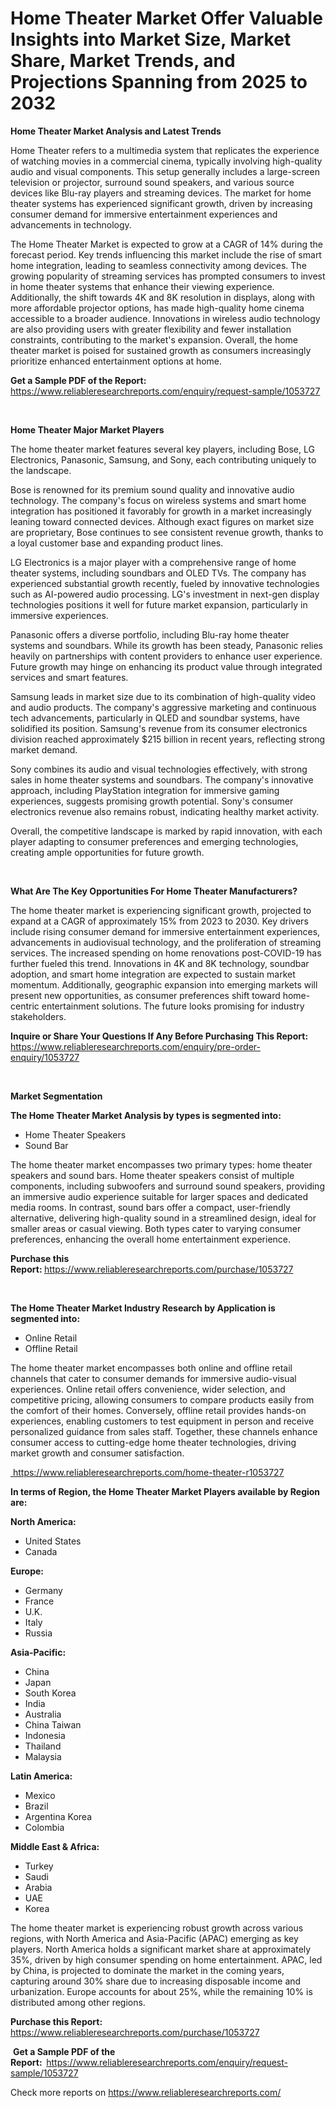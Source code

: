 <p><h1>Home Theater Market Offer Valuable Insights into Market Size, Market Share, Market Trends, and Projections Spanning from 2025 to 2032</h1></p><p><strong>Home Theater Market Analysis and Latest Trends</strong></p>
<p><p>Home Theater refers to a multimedia system that replicates the experience of watching movies in a commercial cinema, typically involving high-quality audio and visual components. This setup generally includes a large-screen television or projector, surround sound speakers, and various source devices like Blu-ray players and streaming devices. The market for home theater systems has experienced significant growth, driven by increasing consumer demand for immersive entertainment experiences and advancements in technology. </p><p>The Home Theater Market is expected to grow at a CAGR of 14% during the forecast period. Key trends influencing this market include the rise of smart home integration, leading to seamless connectivity among devices. The growing popularity of streaming services has prompted consumers to invest in home theater systems that enhance their viewing experience. Additionally, the shift towards 4K and 8K resolution in displays, along with more affordable projector options, has made high-quality home cinema accessible to a broader audience. Innovations in wireless audio technology are also providing users with greater flexibility and fewer installation constraints, contributing to the market's expansion. Overall, the home theater market is poised for sustained growth as consumers increasingly prioritize enhanced entertainment options at home.</p></p>
<p><strong>Get a Sample PDF of the Report:&nbsp;</strong> <a href="https://www.reliableresearchreports.com/enquiry/request-sample/1053727?utm_campaign=2307&utm_medium=2&utm_source=Github&utm_content=ia&utm_term=08022025&utm_id=home-theater">https://www.reliableresearchreports.com/enquiry/request-sample/1053727</a></p>
<p>&nbsp;</p>
<p><strong>Home Theater Major Market Players</strong></p>
<p><p>The home theater market features several key players, including Bose, LG Electronics, Panasonic, Samsung, and Sony, each contributing uniquely to the landscape. </p><p>Bose is renowned for its premium sound quality and innovative audio technology. The company's focus on wireless systems and smart home integration has positioned it favorably for growth in a market increasingly leaning toward connected devices. Although exact figures on market size are proprietary, Bose continues to see consistent revenue growth, thanks to a loyal customer base and expanding product lines.</p><p>LG Electronics is a major player with a comprehensive range of home theater systems, including soundbars and OLED TVs. The company has experienced substantial growth recently, fueled by innovative technologies such as AI-powered audio processing. LG's investment in next-gen display technologies positions it well for future market expansion, particularly in immersive experiences.</p><p>Panasonic offers a diverse portfolio, including Blu-ray home theater systems and soundbars. While its growth has been steady, Panasonic relies heavily on partnerships with content providers to enhance user experience. Future growth may hinge on enhancing its product value through integrated services and smart features.</p><p>Samsung leads in market size due to its combination of high-quality video and audio products. The company's aggressive marketing and continuous tech advancements, particularly in QLED and soundbar systems, have solidified its position. Samsung's revenue from its consumer electronics division reached approximately $215 billion in recent years, reflecting strong market demand.</p><p>Sony combines its audio and visual technologies effectively, with strong sales in home theater systems and soundbars. The company's innovative approach, including PlayStation integration for immersive gaming experiences, suggests promising growth potential. Sony's consumer electronics revenue also remains robust, indicating healthy market activity.</p><p>Overall, the competitive landscape is marked by rapid innovation, with each player adapting to consumer preferences and emerging technologies, creating ample opportunities for future growth.</p></p>
<p>&nbsp;</p>
<p><strong>What Are The Key Opportunities For Home Theater Manufacturers?</strong></p>
<p><p>The home theater market is experiencing significant growth, projected to expand at a CAGR of approximately 15% from 2023 to 2030. Key drivers include rising consumer demand for immersive entertainment experiences, advancements in audiovisual technology, and the proliferation of streaming services. The increased spending on home renovations post-COVID-19 has further fueled this trend. Innovations in 4K and 8K technology, soundbar adoption, and smart home integration are expected to sustain market momentum. Additionally, geographic expansion into emerging markets will present new opportunities, as consumer preferences shift toward home-centric entertainment solutions. The future looks promising for industry stakeholders.</p></p>
<p><strong>Inquire or Share Your Questions If Any Before Purchasing This Report:</strong> <a href="https://www.reliableresearchreports.com/enquiry/pre-order-enquiry/1053727?utm_campaign=2307&utm_medium=2&utm_source=Github&utm_content=ia&utm_term=08022025&utm_id=home-theater">https://www.reliableresearchreports.com/enquiry/pre-order-enquiry/1053727</a></p>
<p>&nbsp;</p>
<p><strong>Market Segmentation</strong></p>
<p><strong>The Home Theater Market Analysis by types is segmented into:</strong></p>
<p><ul><li>Home Theater Speakers</li><li>Sound Bar</li></ul></p>
<p><p>The home theater market encompasses two primary types: home theater speakers and sound bars. Home theater speakers consist of multiple components, including subwoofers and surround sound speakers, providing an immersive audio experience suitable for larger spaces and dedicated media rooms. In contrast, sound bars offer a compact, user-friendly alternative, delivering high-quality sound in a streamlined design, ideal for smaller areas or casual viewing. Both types cater to varying consumer preferences, enhancing the overall home entertainment experience.</p></p>
<p><strong>Purchase this Report:&nbsp;</strong><a href="https://www.reliableresearchreports.com/purchase/1053727?utm_campaign=2307&utm_medium=2&utm_source=Github&utm_content=ia&utm_term=08022025&utm_id=home-theater">https://www.reliableresearchreports.com/purchase/1053727</a></p>
<p>&nbsp;</p>
<p><strong>The Home Theater Market Industry Research by Application is segmented into:</strong></p>
<p><ul><li>Online Retail</li><li>Offline Retail</li></ul></p>
<p><p>The home theater market encompasses both online and offline retail channels that cater to consumer demands for immersive audio-visual experiences. Online retail offers convenience, wider selection, and competitive pricing, allowing consumers to compare products easily from the comfort of their homes. Conversely, offline retail provides hands-on experiences, enabling customers to test equipment in person and receive personalized guidance from sales staff. Together, these channels enhance consumer access to cutting-edge home theater technologies, driving market growth and consumer satisfaction.</p></p>
<p><a href="https://www.reliableresearchreports.com/home-theater-r1053727?utm_campaign=2307&utm_medium=2&utm_source=Github&utm_content=ia&utm_term=08022025&utm_id=home-theater">&nbsp;https://www.reliableresearchreports.com/home-theater-r1053727</a></p>
<p><strong>In terms of Region, the Home Theater Market Players available by Region are:</strong></p>
<p>
    <p> <strong> North America: </strong>
        <ul>
            <li>United States</li>
            <li>Canada</li>
        </ul>
        </p> 
    <p> <strong> Europe: </strong>
        <ul>
            <li>Germany</li>
            <li>France</li>
            <li>U.K.</li>
            <li>Italy</li>
            <li>Russia</li>
        </ul>
        </p> 
    <p> <strong> Asia-Pacific: </strong>
        <ul>
            <li>China</li>
            <li>Japan</li>
            <li>South Korea</li>
            <li>India</li>
            <li>Australia</li>
            <li>China Taiwan</li>
            <li>Indonesia</li>
            <li>Thailand</li>
            <li>Malaysia</li>
        </ul>
        </p> 
    <p> <strong> Latin America: </strong>
        <ul>
            <li>Mexico</li>
            <li>Brazil</li>
            <li>Argentina Korea</li>
            <li>Colombia</li>
        </ul>
        </p> 
    <p> <strong> Middle East & Africa: </strong>
        <ul>
            <li>Turkey</li>
            <li>Saudi</li>
            <li>Arabia</li>
            <li>UAE</li>
            <li>Korea</li>
        </ul>
    </p>
    </p>
<p><p>The home theater market is experiencing robust growth across various regions, with North America and Asia-Pacific (APAC) emerging as key players. North America holds a significant market share at approximately 35%, driven by high consumer spending on home entertainment. APAC, led by China, is projected to dominate the market in the coming years, capturing around 30% share due to increasing disposable income and urbanization. Europe accounts for about 25%, while the remaining 10% is distributed among other regions.</p></p>
<p><strong>Purchase this Report: </strong><a href="https://www.reliableresearchreports.com/purchase/1053727?utm_campaign=2307&utm_medium=2&utm_source=Github&utm_content=ia&utm_term=08022025&utm_id=home-theater">https://www.reliableresearchreports.com/purchase/1053727</a></p>
<p>&nbsp;<strong>Get a Sample PDF of the Report:&nbsp;&nbsp;</strong><a href="https://www.reliableresearchreports.com/enquiry/request-sample/1053727?utm_campaign=2307&utm_medium=2&utm_source=Github&utm_content=ia&utm_term=08022025&utm_id=home-theater">https://www.reliableresearchreports.com/enquiry/request-sample/1053727</a></p>
<p><strong></strong></p>
<p>Check more reports on <a href="https://www.reliableresearchreports.com/?utm_campaign=2307&utm_medium=2&utm_source=Github&utm_content=ia&utm_term=08022025&utm_id=home-theater">https://www.reliableresearchreports.com/</a></p>